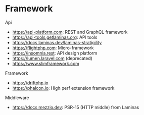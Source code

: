 # Framework

Api
* https://api-platform.com: REST and GraphQL framework
* https://api-tools.getlaminas.org: API tools
* https://docs.laminas.dev/laminas-stratigility
* https://flightphp.com: Micro-framework
* https://insomnia.rest: API design platform
* https://lumen.laravel.com (deprecated)
* https://www.slimframework.com

Framework
* https://driftphp.io
* https://phalcon.io: High perf extension framework

Middleware
* https://docs.mezzio.dev: PSR-15 (HTTP middle) from Laminas
